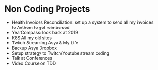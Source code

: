 # Non Coding Projects

- Health Invoices Reconciliation: set up a system to send all my invoices to Anthem to get reimbursed
- YearCompass: look back at 2019
- K8S All my old sites
- Twitch Streaming Asya & My Life
- Backup Asya Dropbox
- Setup strategy to Twitch/Youtube stream coding
- Talk at Conferences
- Video Course on TDD
